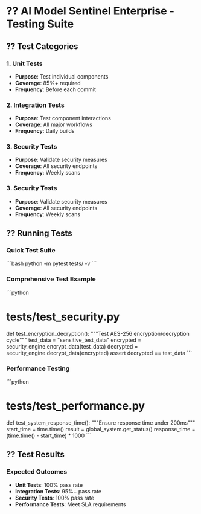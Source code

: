 # ?? AI Model Sentinel Enterprise - Testing Suite 
 
## ?? Test Categories 
 
### 1. Unit Tests 
- **Purpose**: Test individual components 
- **Coverage**: 85%+ required 
- **Frequency**: Before each commit 
 
### 2. Integration Tests 
- **Purpose**: Test component interactions 
- **Coverage**: All major workflows 
- **Frequency**: Daily builds 
 
### 3. Security Tests 
- **Purpose**: Validate security measures 
- **Coverage**: All security endpoints 
- **Frequency**: Weekly scans 
 
### 3. Security Tests 
- **Purpose**: Validate security measures 
- **Coverage**: All security endpoints 
- **Frequency**: Weekly scans 
 
## ?? Running Tests 
 
### Quick Test Suite 
\`\`\`bash 
python -m pytest tests/ -v 
\`\`\` 
 
### Comprehensive Test Example 
\`\`\`python 
# tests/test_security.py 
def test_encryption_decryption(): 
    """Test AES-256 encryption/decryption cycle""" 
    test_data = "sensitive_test_data" 
    encrypted = security_engine.encrypt_data(test_data) 
    decrypted = security_engine.decrypt_data(encrypted) 
    assert decrypted == test_data 
\`\`\` 
 
### Performance Testing 
\`\`\`python 
# tests/test_performance.py 
def test_system_response_time(): 
    """Ensure response time under 200ms""" 
    start_time = time.time() 
    result = global_system.get_status() 
    response_time = (time.time() - start_time) * 1000 
\`\`\` 
 
## ?? Test Results 
 
### Expected Outcomes 
- **Unit Tests**: 100% pass rate 
- **Integration Tests**: 95%+ pass rate 
- **Security Tests**: 100% pass rate 
- **Performance Tests**: Meet SLA requirements 
